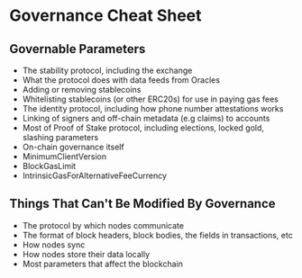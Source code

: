 # Governance Cheat Sheet

## Governable Parameters

* The stability protocol, including the exchange
* What the protocol does with data feeds from Oracles
* Adding or removing stablecoins
* Whitelisting stablecoins \(or other ERC20s\) for use in paying gas fees 
* The identity protocol, including how phone number attestations works
* Linking of signers and off-chain metadata \(e.g claims\) to accounts 
* Most of Proof of Stake protocol, including elections, locked gold, slashing parameters
* On-chain governance itself 
* MinimumClientVersion
* BlockGasLimit
* IntrinsicGasForAlternativeFeeCurrency

## Things That Can't Be Modified By Governance

* The protocol by which nodes communicate 
* The format of block headers, block bodies, the fields in transactions, etc
* How nodes sync
* How nodes store their data locally
* Most parameters that affect the blockchain

